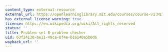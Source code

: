 ```yaml
---
content_type: external-resource
external_url: https://openlearninglibrary.mit.edu/courses/course-v1:MITx+18.05r_10+2022_Summer/courseware/week9/ps8/2?activate_block_id=block-v1%3AMITx%2B18.05r_10%2B2022_Summer%2Btype%40vertical%2Bblock%40ps8-checkvertical
has_external_license_warning: true
license: https://en.wikipedia.org/wiki/All_rights_reserved
status: ''
title: Problem set 8 problem checker
uid: 63f24130-be11-49ca-8f4e-b16140a5b0d6
wayback_url: ''
---
```


